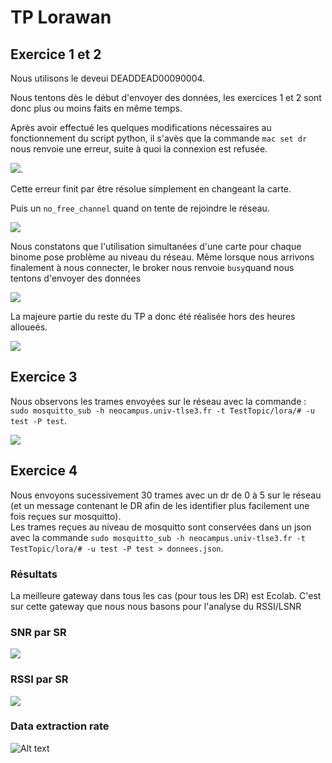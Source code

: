 # TP Lorawan

## Exercice 1 et 2
Nous utilisons le deveui DEADDEAD00090004.  

Nous tentons dès le début d'envoyer des données, les exercices 1 et 2 sont donc plus ou moins faits en même temps.  

Après avoir effectué les quelques modifications nécessaires au fonctionnement du script python, il s'avès que la commande `mac set dr` nous renvoie une erreur, suite à quoi la connexion est refusée.  

![](./screenshots/marchepas_invalid_param.png).

Cette erreur finit par être résolue simplement en changeant la carte.  

Puis un `no_free_channel` quand on tente de rejoindre le réseau.

![](./screenshots/marchepas_no_free_ch.png)

Nous constatons que l'utilisation simultanées d'une carte pour chaque binome pose problème au niveau du réseau. Même lorsque nous arrivons finalement à nous connecter, le broker nous renvoie `busy`quand nous tentons d'envoyer des données 

![](./screenshots/ok.png)

La majeure partie du reste du TP a donc été réalisée hors des heures alloueés.  

![](./screenshots/ok%20true.png)

## Exercice 3
Nous observons les trames envoyées sur le réseau avec la commande :  
`sudo mosquitto_sub -h neocampus.univ-tlse3.fr -t TestTopic/lora/# -u test -P test`.  

![](./screenshots/mosquitto.png)

## Exercice 4
Nous envoyons sucessivement 30 trames avec un dr de 0 à 5 sur le réseau (et un message contenant le DR afin de les identifier plus facilement une fois reçues sur mosquitto).  
Les trames reçues au niveau de mosquitto sont conservées dans un json avec la commande `sudo mosquitto_sub -h neocampus.univ-tlse3.fr -t TestTopic/lora/# -u test -P test > donnees.json`. 

### Résultats
La meilleure gateway dans tous les cas (pour tous les DR) est Ecolab. C'est sur cette gateway que nous nous basons pour l'analyse du RSSI/LSNR

### SNR par SR
![](./snr.png)

### RSSI par SR
![](./rssi.png)

### Data extraction rate
![Alt text](image.png)